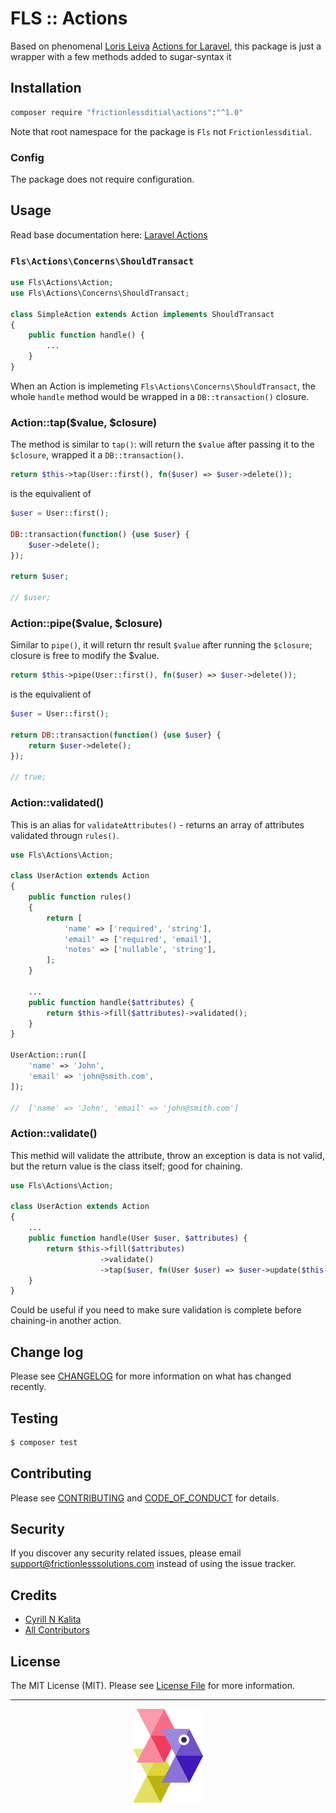 # FLS :: Actions

Based on phenomenal [Loris Leiva](https://lorisleiva.com/) [Actions for Laravel](https://laravelactions.com/), this package is just a wrapper with a few methods added to sugar-syntax it

## Installation

```bash
composer require "frictionlessditial\actions":"^1.0"
```

Note that root namespace for the package is `Fls` not `Frictionlessditial`.

### Config

The package does not require configuration.

## Usage

Read base documentation here: [Laravel Actions](https://laravelactions.com/)

### `Fls\Actions\Concerns\ShouldTransact`

```php
use Fls\Actions\Action;
use Fls\Actions\Concerns\ShouldTransact;

class SimpleAction extends Action implements ShouldTransact
{
    public function handle() {
        ...
    }
}
```

When an Action is implemeting `Fls\Actions\Concerns\ShouldTransact`, the whole `handle` method would be wrapped in a `DB::transaction()` closure.


### Action::tap($value, $closure)

The method is similar to `tap()`: will return the `$value` after passing it to the `$closure`, wrapped it a `DB::transaction()`.

```php
return $this->tap(User::first(), fn($user) => $user->delete());
```
is the equivalient of
```php
$user = User::first();

DB::transaction(function() {use $user} {
    $user->delete();
});

return $user;

// $user;
```

### Action::pipe($value, $closure)

Similar to `pipe()`, it will return thr result `$value` after running the `$closure`; closure is free to modify the $value.

```php
return $this->pipe(User::first(), fn($user) => $user->delete());
```
is the equivalient of
```php
$user = User::first();

return DB::transaction(function() {use $user} {
    return $user->delete();
});

// true;
```

### Action::validated()

This is an alias for `validateAttributes()` - returns an array of attributes validated througn `rules()`.

```php
use Fls\Actions\Action;

class UserAction extends Action
{
    public function rules()
    {
        return [
            'name' => ['required', 'string'],
            'email' => ['required', 'email'],
            'notes' => ['nullable', 'string'],
        ];
    }

    ...
    public function handle($attributes) {
        return $this->fill($attributes)->validated();
    }
}

UserAction::run([
    'name' => 'John',
    'email' => 'john@smith.com',
]);

//  ['name' => 'John', 'email' => 'john@smith.com']

```

### Action::validate()

This methid will validate the attribute, throw an exception is data is not valid, but the return value is the class itself; good for chaining.

```php
use Fls\Actions\Action;

class UserAction extends Action
{
    ...
    public function handle(User $user, $attributes) {
        return $this->fill($attributes)
                    ->validate()
                    ->tap($user, fn(User $user) => $user->update($this->validated()));
    }
}
```

Could be useful if you need to make sure validation is complete before chaining-in another action.

## Change log

Please see [CHANGELOG](CHANGELOG.md) for more information on what has changed recently.

## Testing

``` bash
$ composer test
```

## Contributing

Please see [CONTRIBUTING](CONTRIBUTING.md) and [CODE_OF_CONDUCT](CODE_OF_CONDUCT.md) for details.

## Security

If you discover any security related issues, please email support@frictionlesssolutions.com instead of using the issue tracker.

## Credits

- [Cyrill N Kalita][link-author]
- [All Contributors][link-contributors]

## License

The MIT License (MIT). Please see [License File](LICENSE.md) for more information.

[link-author]: https://github.com/nickfls
[link-contributors]: ../../contributors

___

<p align="center"><a href="http://frictionlesssolutions.com" title="Fricitonless Solutions Inc."><img src="./resources/docs/gramma.png"></a></p>
